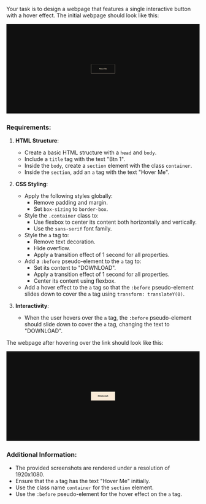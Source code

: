 
Your task is to design a webpage that features a single interactive button with a hover effect. The initial webpage should look like this:

![initial webpage](./_images/origin.png)

### Requirements:

1. **HTML Structure**:
    - Create a basic HTML structure with a `head` and `body`.
    - Include a `title` tag with the text "Btn 1".
    - Inside the `body`, create a `section` element with the class `container`.
    - Inside the `section`, add an `a` tag with the text "Hover Me".
    
2. **CSS Styling**:
    - Apply the following styles globally:
        - Remove padding and margin.
        - Set `box-sizing` to `border-box`.
    - Style the `.container` class to:
        - Use flexbox to center its content both horizontally and vertically.
        - Use the `sans-serif` font family.
    - Style the `a` tag to:
        - Remove text decoration.
        - Hide overflow.
        - Apply a transition effect of 1 second for all properties.
    - Add a `:before` pseudo-element to the `a` tag to:
        - Set its content to "DOWNLOAD".
        - Apply a transition effect of 1 second for all properties.
        - Center its content using flexbox.
    - Add a hover effect to the `a` tag so that the `:before` pseudo-element slides down to cover the `a` tag using `transform: translateY(0)`.
    
3. **Interactivity**:
    - When the user hovers over the `a` tag, the `:before` pseudo-element should slide down to cover the `a` tag, changing the text to "DOWNLOAD".

The webpage after hovering over the link should look like this:

![after hover](./_images/after_hover.png)

### Additional Information:
- The provided screenshots are rendered under a resolution of 1920x1080.
- Ensure that the `a` tag has the text "Hover Me" initially.
- Use the class name `container` for the `section` element.
- Use the `:before` pseudo-element for the hover effect on the `a` tag.
